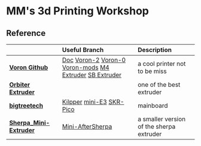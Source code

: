 # MM's 3d Printing Workshop

## Reference
|                                                                                       | Useful Branch                                                                                                                                                                                                                                                                                                                                                        | Description                              |
| :------------------------------------------------------------------------------------ | :------------------------------------------------------------------------------------------------------------------------------------------------------------------------------------------------------------------------------------------------------------------------------------------------------------------------------------------------------------------- | :--------------------------------------- |
| [**Voron Github**](https://github.com/VoronDesign)                                    | [Doc](https://docs.vorondesign.com/) [Voron-2](https://github.com/VoronDesign/Voron-2) [Voron-0](https://github.com/VoronDesign/Voron-0) [Voron-mods](https://github.com/VoronDesign/VoronUsers/tree/master/printer_mods) [M4 Extruder](https://github.com/VoronDesign/Mobius-Extruder) [SB Extruder](https://github.com/VoronDesign/Voron-Afterburner/tree/sb-beta) | a cool printer not to be miss            |
| [**Orbiter Extruder**](https://orbiterprojects.com/)                                  |                                                                                                                                                                                                                                                                                                                                                                      | one of the best extruder                 |
| [**bigtreetech**](https://github.com/bigtreetech)                                     | [Kilpper](https://www.klipper3d.org/) [mini-E3](https://github.com/bigtreetech/BIGTREETECH-SKR-mini-E3) [SKR-Pico](https://github.com/bigtreetech/SKR-Pico)                                                                                                                                                                                                          | mainboard                                |
| [**Sherpa_Mini-Extruder**](https://github.com/Annex-Engineering/Sherpa_Mini-Extruder) | [Mini-AfterSherpa](https://github.com/PrintersForAnts/Mini-AfterSherpa)                                                                                                                                                                                                                                                                                              | a smaller version of the sherpa extruder |